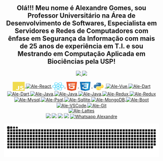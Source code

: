 <h2 align="center">
  Olá!!! Meu nome é Alexandre Gomes, sou Professor Universitário na Área de Desenvolvimento de Softwares, Especialista em Servidores e Redes de Computadores com ênfase em Segurança da Informação com mais de 25 anos de experiência em T.I. e sou Mestrando em Computação Aplicada em Biociências pela USP!
</h2>

<div align="center">
  <a href="https://github.com/XandyGomes">
  <img height="180em" src="https://github-readme-stats.vercel.app/api?username=XandyGomes&show_icons=true&theme=dracula&include_all_commits=true&count_private=true"/>
  <img height="180em" src="https://github-readme-stats.vercel.app/api/top-langs/?username=XandyGomes&layout=compact&langs_count=7&theme=dracula"/>
</div>
  
<div align="center" style="display: inline_block"><br>
  <img align="center" alt="Ale-Js" height="30" width="40" title="JavaScript" src="https://raw.githubusercontent.com/devicons/devicon/master/icons/javascript/javascript-plain.svg">
  <img align="center" alt="Ale-React" height="30" width="40" title="TypeScript" src="https://cdn.jsdelivr.net/gh/devicons/devicon/icons/typescript/typescript-original.svg" />
  <img align="center" alt="Ale-React" height="30" width="40" title="ReactJS" src="https://raw.githubusercontent.com/devicons/devicon/master/icons/react/react-original.svg">
  <img align="center" alt="Ale-HTML" height="30" width="40" title="HTML5" src="https://raw.githubusercontent.com/devicons/devicon/master/icons/html5/html5-original.svg">
  <img align="center" alt="Ale-CSS" height="30" width="40" title="CSS3" src="https://raw.githubusercontent.com/devicons/devicon/master/icons/css3/css3-original.svg">
  <img align="center" alt="Ale-Python" height="30" width="40" title="Python" src="https://raw.githubusercontent.com/devicons/devicon/master/icons/python/python-original.svg">
  <img align="center" alt="Ale-Vue" height="30" width="40" title="VueJS" src="https://cdn.jsdelivr.net/gh/devicons/devicon/icons/vuejs/vuejs-original.svg">
  <img align="center" alt="Ale-Dart" height="30" width="40" title="Dart" src="https://cdn.jsdelivr.net/gh/devicons/devicon/icons/dart/dart-original.svg">
  <img align="center" alt="Ale-Dart" height="30" width="40" title="Flutter" src="https://cdn.jsdelivr.net/gh/devicons/devicon/icons/flutter/flutter-original.svg">
  <img align="center" alt="Ale-Java" height="30" width="40" title="Java" src="https://cdn.jsdelivr.net/gh/devicons/devicon/icons/java/java-original-wordmark.svg">
  <img align="center" alt="Ale-Java" height="30" width="40" title="Spring Boot" src="https://cdn.jsdelivr.net/gh/devicons/devicon/icons/spring/spring-original-wordmark.svg">
  <img align="center" alt="Ale-Java" height="30" width="40" title="Heroku" src="https://cdn.jsdelivr.net/gh/devicons/devicon/icons/heroku/heroku-original-wordmark.svg">
  <img align="center" alt="Ale-Redux" height="30" width="40" title="Redux" src="https://cdn.jsdelivr.net/gh/devicons/devicon/icons/redux/redux-original.svg">
  <img align="center" alt="Ale-Redux" height="30" width="40" title="MatLab" src="https://cdn.jsdelivr.net/gh/devicons/devicon/icons/matlab/matlab-original.svg">
  <img align="center" alt="Ale-Mysql" height="30" width="40" title="MySQL" src="https://cdn.jsdelivr.net/gh/devicons/devicon/icons/mysql/mysql-original-wordmark.svg">
  <img align="center" alt="Ale-Psql" height="30" width="40" title="PostgreSQL" src="https://cdn.jsdelivr.net/gh/devicons/devicon/icons/postgresql/postgresql-original-wordmark.svg">
  <img align="center" alt="Ale-Sqllite" height="30" width="40" title="SQLite" src="https://cdn.jsdelivr.net/gh/devicons/devicon/icons/sqlite/sqlite-original-wordmark.svg">
  <img align="center" alt="Ale-MongoDB" height="30" width="40" title="MongoDB" src="https://cdn.jsdelivr.net/gh/devicons/devicon/icons/mongodb/mongodb-original.svg">
  <img align="center" alt="Ale-Boot" height="30" width="40" title="Bootstrap" src="https://cdn.jsdelivr.net/gh/devicons/devicon/icons/bootstrap/bootstrap-original-wordmark.svg">
  <img align="center" alt="Ale-VSCode" height="30" width="40" title="Visual Studio Code" src="https://cdn.jsdelivr.net/gh/devicons/devicon/icons/vscode/vscode-original.svg">
  <img align="center" alt="Ale-Git" height="30" width="40" title="Git" src="https://cdn.jsdelivr.net/gh/devicons/devicon/icons/git/git-original.svg">
<div>
  
<div align="center">
    <a href="http://lattes.cnpq.br/6386688512462449" target="_blank"><img alt="Ale-Lattes" height="80" width="200" title="Currículo Lattes" src="https://ppgsed.unespar.edu.br/imagens/lattes.png" target="_blank"></a>
</div>
  
<div align="center">
  <a href="https://www.youtube.com/portalx3informatica" target="_blank"><img src="https://img.shields.io/badge/YouTube-FF0000?style=for-the-badge&logo=youtube&logoColor=white" target="_blank"></a>
  <a href="https://www.instagram.com/xandygomes/" target="_blank"><img src="https://img.shields.io/badge/-Instagram-%23E4405F?style=for-the-badge&logo=instagram&logoColor=white" target="_blank"></a>
  <a href = "mailto:alexandre.g@usp.br"><img src="https://img.shields.io/badge/-Gmail-%23333?style=for-the-badge&logo=gmail&logoColor=white" target="_blank"></a>
  <a href="https://www.linkedin.com/in/alexandre-gomes-218985118" target="_blank"><img src="https://img.shields.io/badge/-LinkedIn-%230077B5?style=for-the-badge&logo=linkedin&logoColor=white" target="_blank"></a>
  <a target="_blank" href="https://api.whatsapp.com/send/?phone=5516992011010&text=Ol%C3%A1,%20Alexandre&app_absent=0">
	<img src="https://img.shields.io/badge/WhatsApp-25D366?style=for-the-badge&logo=whatsapp&logoColor=white" title="Whatsapp Alexandre" width="130">
  </a>
</div>


  ![Snake animation](https://raw.githubusercontent.com/Platane/snk/output/github-contribution-grid-snake.svg) 

